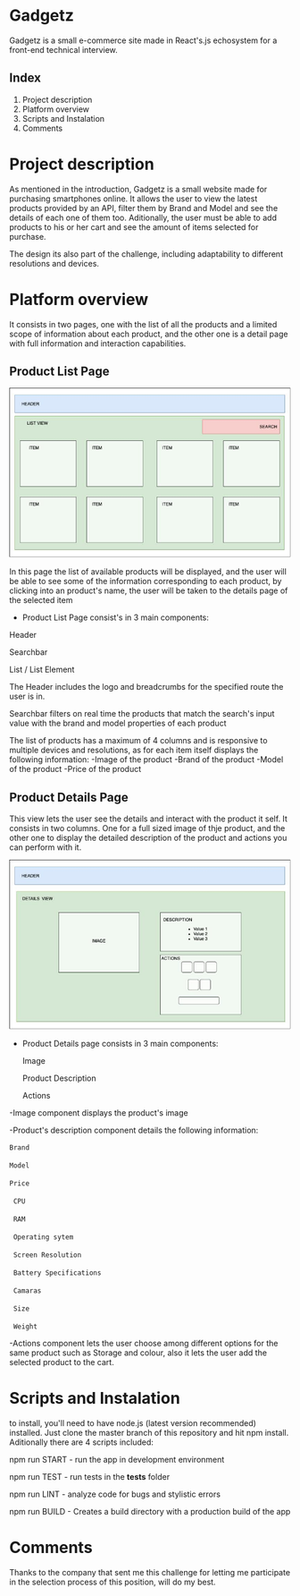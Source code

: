 # Gadgetz   

Gadgetz is a small e-commerce site made in React's.js echosystem for a front-end technical interview. 

## Index

1. Project description
2. Platform overview
3. Scripts and Instalation
4. Comments

# Project description

 As mentioned in the introduction, Gadgetz is a small website made for purchasing smartphones online. It allows the user to view the latest products provided by an API, filter them by Brand and Model and see the details of each one of them too. Aditionally, the user must be able to add products to his or her cart and see the amount of items selected for purchase.

  The design its also part of the challenge, including adaptability to different resolutions and devices. 


# Platform overview 

It consists in two pages, one with the list of all the products and a limited scope of information about each product, and the other one is a detail page with full information and interaction capabilities.

## Product List Page
![Screenshot](./screenshots/PLP.jpeg)

In this page the list of available products will be displayed, and the user will be able to see some of the information corresponding to each product, by clicking into an product's name, the user will be taken to the details page of the selected item

- Product List Page consist's in 3 main components:

Header

Searchbar

List / List Element


The Header includes the logo and breadcrumbs for the specified route the user is in.

Searchbar filters on real time the products that match the search's input value with the brand and model properties of each product

The list of products has a maximum of 4 columns and is responsive to multiple devices and resolutions, as for each item itself displays the following information:
    -Image of the product
    -Brand of the product
    -Model of the product
    -Price of the product

## Product Details Page

 This view lets the user see the details and interact with the product it self.
 It consists in two columns. 
 One for a full sized image of thje product, and the other one to display the detailed description of the product and actions you can perform with it. 

![Screenshot](./screenshots/PDP.jpeg)

- Product Details page consists in 3 main components:

    Image

    Product Description

    Actions

-Image component displays the product's image

-Product's description component details the following information:
    
    Brand
    
    Model
    
    Price
    
     CPU
     
     RAM
     
     Operating sytem
     
     Screen Resolution
    
     Battery Specifications
     
     Camaras
     
     Size
     
     Weight

-Actions component lets the user choose among different options for the same product such as Storage and colour, also it lets the user add the selected product to the cart.





# Scripts and Instalation

to install, you'll need to have node.js (latest version recommended) installed. 
 Just clone the master branch of this repository and hit npm install.
 Aditionally there are 4 scripts included:

npm run START - run the app in development environment

npm run TEST  - run tests in the __tests__ folder

npm run LINT  - analyze code for bugs and stylistic errors

npm run BUILD - Creates a build directory with a production build of the app


# Comments

 Thanks to the company that sent me this challenge for letting me participate in the selection process of this position, will do my best.




